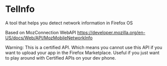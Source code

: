 TelInfo
=======

A tool that helps you detect network information in Firefox OS

Based on MozConnection WebAPI https://developer.mozilla.org/en-US/docs/Web/API/MozMobileNetworkInfo

Warning: This is a certified API. Which means you cannot use this API if you want to upload your app in the Firefox Marketplace. Useful if you just want to play around with Certified APIs on your dev phone.
